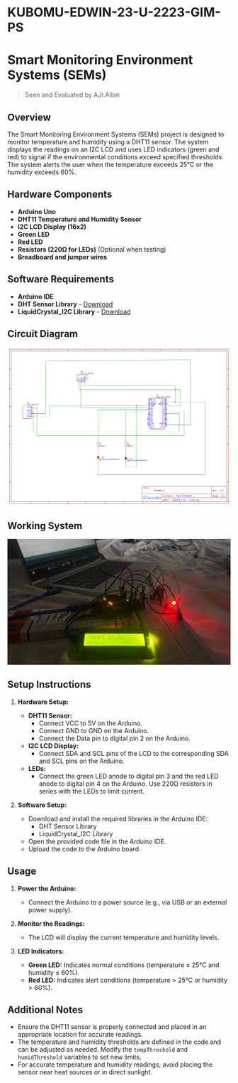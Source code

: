 # KUBOMU-EDWIN-23-U-2223-GIM-PS

# Smart Monitoring Environment Systems (SEMs)
> Seen and Evaluated by AJr.Allan
## Overview
The Smart Monitoring Environment Systems (SEMs) project is designed to monitor temperature and humidity using a DHT11 sensor. The system displays the readings on an I2C LCD and uses LED indicators (green and red) to signal if the environmental conditions exceed specified thresholds. The system alerts the user when the temperature exceeds 25°C or the humidity exceeds 60%.

## Hardware Components
- **Arduino Uno**
- **DHT11 Temperature and Humidity Sensor**
- **I2C LCD Display (16x2)**
- **Green LED**
- **Red LED**
- **Resistors (220Ω for LEDs)** (Optional when testing)
- **Breadboard and jumper wires**

## Software Requirements
- **Arduino IDE**
- **DHT Sensor Library** - [Download](https://github.com/adafruit/DHT-sensor-library)
- **LiquidCrystal_I2C Library** - [Download](https://github.com/johnrickman/LiquidCrystal_I2C)

## Circuit Diagram
![Circuit Diagram](schematic.png)

## Working System
![Working system](SEMs.png)


## Setup Instructions
1. **Hardware Setup:**
   - **DHT11 Sensor:**
     - Connect VCC to 5V on the Arduino.
     - Connect GND to GND on the Arduino.
     - Connect the Data pin to digital pin 2 on the Arduino.
   - **I2C LCD Display:**
     - Connect SDA and SCL pins of the LCD to the corresponding SDA and SCL pins on the Arduino.
   - **LEDs:**
     - Connect the green LED anode to digital pin 3 and the red LED anode to digital pin 4 on the Arduino. Use 220Ω resistors in series with the LEDs to limit current.

2. **Software Setup:**
   - Download and install the required libraries in the Arduino IDE:
     - DHT Sensor Library
     - LiquidCrystal_I2C Library
   - Open the provided code file in the Arduino IDE.
   - Upload the code to the Arduino board.

## Usage
1. **Power the Arduino:**
   - Connect the Arduino to a power source (e.g., via USB or an external power supply).
   
2. **Monitor the Readings:**
   - The LCD will display the current temperature and humidity levels.
   
3. **LED Indicators:**
   - **Green LED:** Indicates normal conditions (temperature ≤ 25°C and humidity ≤ 60%).
   - **Red LED:** Indicates alert conditions (temperature > 25°C or humidity > 60%).

## Additional Notes
- Ensure the DHT11 sensor is properly connected and placed in an appropriate location for accurate readings.
- The temperature and humidity thresholds are defined in the code and can be adjusted as needed. Modify the `tempThreshold` and `humidThreshold` variables to set new limits.
- For accurate temperature and humidity readings, avoid placing the sensor near heat sources or in direct sunlight.
